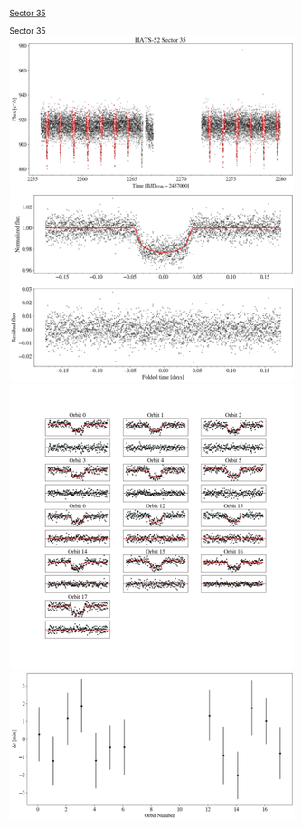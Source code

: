 [Sector 35](#sector35)

<a name = "sector35"></a>
Sector 35
![alt text](/tt/HATS-52_Sector_35/HATS-52_Sector_35_a_TimeSeries.png)
![alt text](/tt/HATS-52_Sector_35/HATS-52_Sector_35_b_FoldedLightCurve.png)
![alt text](/tt/HATS-52_Sector_35/HATS-52_Sector_35_b_IndividualTransitsWithFit.png)
![alt text](/tt/HATS-52_Sector_35/HATS-52_Sector_35_c_TimingResiduals.png)

